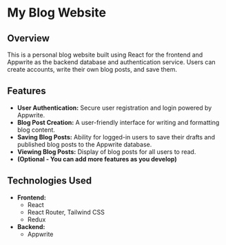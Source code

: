 # My Blog Website

## Overview

This is a personal blog website built using React for the frontend and Appwrite as the backend database and authentication service. Users can create accounts, write their own blog posts, and save them.

## Features

* **User Authentication:** Secure user registration and login powered by Appwrite.
* **Blog Post Creation:** A user-friendly interface for writing and formatting blog content.
* **Saving Blog Posts:** Ability for logged-in users to save their drafts and published blog posts to the Appwrite database.
* **Viewing Blog Posts:** Display of blog posts for all users to read.
* **(Optional - You can add more features as you develop)**

## Technologies Used

* **Frontend:**
    * React
    * React Router, Tailwind CSS
    * Redux
* **Backend:**
    * Appwrite
